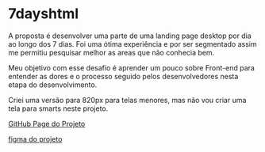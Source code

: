 # 7dayshtml
<p>A proposta é desenvolver uma parte de uma landing page desktop por dia ao 
longo dos 7 dias.
Foi uma ótima experiência e por ser segmentado assim me permitiu pesquisar melhor
as areas que não conhecia bem. </p>
<p>Meu objetivo com esse desafio é aprender um pouco sobre Front-end para entender
as dores e o processo seguido pelos desenvolvedores nesta etapa do desenvolvimento.

<p>Criei uma versão para 820px para telas menores, mas não vou criar uma tela 
para smarts neste projeto. </p>



[GitHub Page do Projeto](https://ronaldodeschain.github.io/7dayshtml/)

[figma do projeto](https://www.figma.com/design/mm3MLozvUDGhDRTxSLlGL5/7daysOfCode-HTML-CSS?node-id=0-1&p=f&t=dqrQjUtehl7s2J3r-0)
